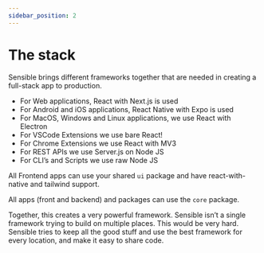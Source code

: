```yaml
---
sidebar_position: 2
---
```


# The stack

Sensible brings different frameworks together that are needed in creating a full-stack app to production.

- For Web applications, React with Next.js is used
- For Android and iOS applications, React Native with Expo is used
- For MacOS, Windows and Linux applications, we use React with Electron
- For VSCode Extensions we use bare React!
- For Chrome Extensions we use React with MV3
- For REST APIs we use Server.js on Node JS
- For CLI’s and Scripts we use raw Node JS

All Frontend apps can use your shared `ui` package and have react-with-native and tailwind support.

All apps (front and backend) and packages can use the `core` package.

Together, this creates a very powerful framework. Sensible isn’t a single framework trying to build on multiple places. This would be very hard. Sensible tries to keep all the good stuff and use the best framework for every location, and make it easy to share code.
